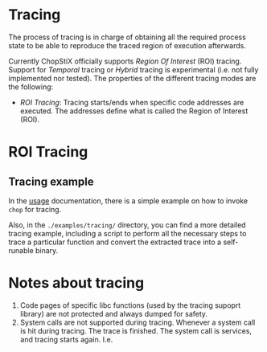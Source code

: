 # Tracing

The process of tracing is in charge of obtaining all the required process 
state to be able to reproduce the traced region of execution afterwards. 

Currently ChopStiX officially supports _Region Of Interest_ (ROI) tracing.
Support for _Temporal_ tracing or _Hybrid_ tracing is experimental (i.e.
not fully implemented nor tested). The properties of the different tracing
modes are the following:

- _ROI Tracing_: Tracing starts/ends when specific code addresses are executed.
  The addresses define what is called the Region of Interest (ROI). 

# ROI Tracing

## Tracing example

In the [usage](docs/usage.md) documentation, there is a simple example on
how to invoke `chop` for tracing. 

Also, in the `./examples/tracing/` directory, you can find a more detailed
tracing example, including a script to perform all the necessary steps to
trace a particular function and convert the extracted trace into a
self-runable binary.

# Notes about tracing

1. Code pages of specific libc functions (used by the tracing supoprt library)
   are not protected and always dumped for safety. 
2. System calls are not supported during tracing. Whenever a system call is
   hit during tracing. The trace is finished. The system call is services, and
   tracing starts again. I.e. 


